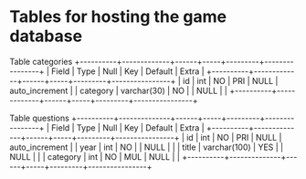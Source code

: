 # Tables for hosting the game database

Table categories
+----------+-------------+------+-----+---------+----------------+
| Field    | Type        | Null | Key | Default | Extra          |
+----------+-------------+------+-----+---------+----------------+
| id       | int         | NO   | PRI | NULL    | auto_increment |
| category | varchar(30) | NO   |     | NULL    |                |
+----------+-------------+------+-----+---------+----------------+


Table questions
+----------+--------------+------+-----+---------+----------------+
| Field    | Type         | Null | Key | Default | Extra          |
+----------+--------------+------+-----+---------+----------------+
| id       | int          | NO   | PRI | NULL    | auto_increment |
| year     | int          | NO   |     | NULL    |                |
| title    | varchar(100) | YES  |     | NULL    |                |
| category | int          | NO   | MUL | NULL    |                |
+----------+--------------+------+-----+---------+----------------+

